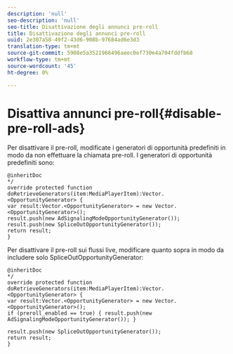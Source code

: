 ```yaml
---
description: 'null'
seo-description: 'null'
seo-title: Disattivazione degli annunci pre-roll
title: Disattivazione degli annunci pre-roll
uuid: 2e307a58-49f2-43d6-908b-97684ad6e3d3
translation-type: tm+mt
source-git-commit: 5908e5a3521966496aeec0ef730e4a704fddfb68
workflow-type: tm+mt
source-wordcount: '45'
ht-degree: 0%

---
```



# Disattiva annunci pre-roll{#disable-pre-roll-ads}

Per disattivare il pre-roll, modificate i generatori di opportunità predefiniti in modo da non effettuare la chiamata pre-roll. I generatori di opportunità predefiniti sono:

```
@inheritDoc 
*/ 
override protected function doRetrieveGenerators(item:MediaPlayerItem):Vector.<OpportunityGenerator> { 
var result:Vector.<OpportunityGenerator> = new Vector.<OpportunityGenerator>(); 
result.push(new AdSignalingModeOpportunityGenerator()); 
result.push(new SpliceOutOpportunityGenerator()); 
return result; 
}
```

Per disattivare il pre-roll sui flussi live, modificare quanto sopra in modo da includere solo SpliceOutOpportunityGenerator:

```
@inheritDoc 
*/ 
override protected function doRetrieveGenerators(item:MediaPlayerItem):Vector.<OpportunityGenerator> { 
var result:Vector.<OpportunityGenerator> = new Vector.<OpportunityGenerator>(); 
if (preroll_enabled == true) { result.push(new AdSignalingModeOpportunityGenerator()); } 
 
result.push(new SpliceOutOpportunityGenerator()); 
return result; 
}
```

